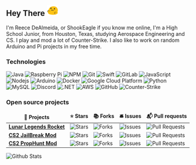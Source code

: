 ## Hey There <img src="https://raw.githubusercontent.com/ShookEagle/ShookEagle/main/blob-hype.gif" width="30">

I'm Reece DeAlmeida, or ShookEagle if you know me online, I'm a High School Junior, from Houston, Texas, studying Aerospace Engineering and CS. I play and mod a lot of Counter-Strike. I also like to work on random Arduino and Pi projects in my free time.

### Technologies
<p>
  <img alt="Java" src="https://img.shields.io/badge/-Java-E34A86?style=flat-square&logo=java&logoColor=white" />
  <img alt="Raspberry Pi" src="https://img.shields.io/badge/-Raspberry_Pi-A22846?style=flat-square&logo=raspberrypi&logoColor=white" />
  <img alt="NPM" src="https://img.shields.io/badge/-NPM-CB3837?style=flat-square&logo=npm&logoColor=white" />
  <img alt="Git" src="https://img.shields.io/badge/-Git-F05032?style=flat-square&logo=git&logoColor=white" />
  <img alt="Swift" src="https://img.shields.io/badge/-Swift-F05138?style=flat-square&logo=swift&logoColor=white" />
  <img alt="GitLab" src="https://img.shields.io/badge/-GitLab-FC6D26?style=flat-square&logo=gitlab&logoColor=white" />
  <img alt="JavaScript" src="https://img.shields.io/badge/-JavaScript-F7DF1E?style=flat-square&logo=javascript&logoColor=white" />
  <img alt="Nodejs" src="https://img.shields.io/badge/-Nodejs-43853d?style=flat-square&logo=Node.js&logoColor=white" />
  <img alt="Arduino" src="https://img.shields.io/badge/-Arduino-00878F?style=flat-square&logo=arduino&logoColor=white" />
  <img alt="Docker" src="https://img.shields.io/badge/-Docker-46a2f1?style=flat-square&logo=docker&logoColor=white" />
  <img alt="Google Cloud Platform" src="https://img.shields.io/badge/-Google_Cloud_Platform-1a73e8?style=flat-square&logo=google-cloud&logoColor=white" />
  <img alt="Python" src="https://img.shields.io/badge/-Python-3776AB?style=flat-square&logo=python&logoColor=white" />
  <img alt="MySQL" src="https://img.shields.io/badge/-MySQL-4479A1?style=flat-square&logo=mysql&logoColor=white" />
  <img alt="Discord" src="https://img.shields.io/badge/-Discord-5865F2?style=flat-square&logo=discord&logoColor=white" />
  <img alt=".NET" src="https://img.shields.io/badge/-.NET-512BD4?style=flat-square&logo=dotnet&logoColor=white" />
  <img alt="AWS" src="https://img.shields.io/badge/-AWS-232F3E?style=flat-square&logo=amazonwebservices&logoColor=white" />
  <img alt="GitHub" src="https://img.shields.io/badge/-GitHub-181717?style=flat-square&logo=github&logoColor=white" />
  <img alt="Counter-Strike" src="https://img.shields.io/badge/-Counter_Strike-000000?style=flat-square&logo=counterstrike&logoColor=white" />
</p>
<h3>Open source projects</h3>
<table>
  <thead align="center">
    <tr border: none;>
      <td><b>🎁 Projects</b></td>
      <td><b>⭐ Stars</b></td>
      <td><b>📚 Forks</b></td>
      <td><b>🛎 Issues</b></td>
      <td><b>📬 Pull requests</b></td>
    </tr>
  </thead>
  <tbody>
    <tr>
      <td><a href="https://github.com/ShookEagle/LunarLegendsRocket"><b>Lunar Legends Rocket</b></a></td>
      <td><img alt="Stars" src="https://img.shields.io/github/stars/ShookEagle/LunarLegendsRocket?style=flat-square&labelColor=343b41"/></td>
      <td><img alt="Forks" src="https://img.shields.io/github/forks/ShookEagle/LunarLegendsRocket?style=flat-square&labelColor=343b41"/></td>
      <td><img alt="Issues" src="https://img.shields.io/github/issues/ShookEagle/LunarLegendsRocket?style=flat-square&labelColor=343b41"/></td>
      <td><img alt="Pull Requests" src="https://img.shields.io/github/issues-pr/ShookEagle/LunarLegendsRocket?style=flat-square&labelColor=343b41"/></td>
    </tr>
	  <tr>
      <td><a href="https://github.com/edgegamers/Jailbreak"><b>CS2 JailBreak Mod</b></a></td>
      <td><img alt="Stars" src="https://img.shields.io/github/stars/edgegamers/Jailbreak?style=flat-square&labelColor=343b41"/></td>
      <td><img alt="Forks" src="https://img.shields.io/github/forks/edgegamers/Jailbreak?style=flat-square&labelColor=343b41"/></td>
      <td><img alt="Issues" src="https://img.shields.io/github/issues/edgegamers/Jailbreak?style=flat-square&labelColor=343b41"/></td>
      <td><img alt="Pull Requests" src="https://img.shields.io/github/issues-pr/edgegamers/Jailbreak?style=flat-square&labelColor=343b41"/></td>
    </tr>
    <tr>
      <td><a href="https://github.com/ShookEagle/Prophunt"><b>CS2 PropHunt Mod</b></a></td>
      <td><img alt="Stars" src="https://img.shields.io/github/stars/ShookEagle/Prophunt?style=flat-square&labelColor=343b41"/></td>
      <td><img alt="Forks" src="https://img.shields.io/github/forks/ShookEagle/Prophunt?style=flat-square&labelColor=343b41"/></td>
      <td><img alt="Issues" src="https://img.shields.io/github/issues/ShookEagle/Prophunt?style=flat-square&labelColor=343b41"/></td>
      <td><img alt="Pull Requests" src="https://img.shields.io/github/issues-pr/ShookEagle/Prophunt?style=flat-square&labelColor=343b41"/></td>
    </tr>
  </tbody>
</table>

![Github Stats](https://github-readme-stats.vercel.app/api?username=ShookEagle&count_private=true&show_icons=true&include_all_commits=true)
